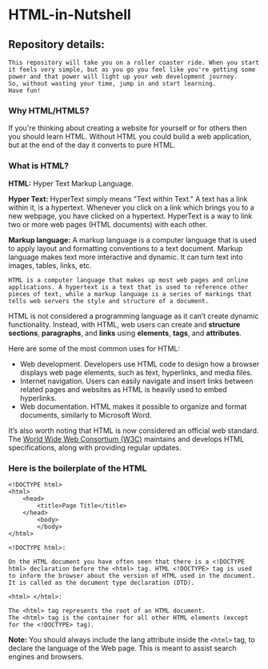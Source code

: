 # **HTML-in-Nutshell**
 ## **Repository details:**
    This repository will take you on a roller coaster ride. When you start it feels very simple, but as you go you feel like you're getting some power and that power will light up your web development journey.
    So, without wasting your time, jump in and start learning.
    Have fun! 
### **Why HTML/HTML5?**
If you're thinking about creating a website for yourself or for others then you should learn HTML. Without HTML you could build a web application, but at the end of the day it converts to pure HTML.
### **What is HTML?**
**HTML:** Hyper Text Markup Language.

**Hyper Text:** HyperText simply means "Text within Text." A text has a link within it, is a hypertext. Whenever you click on a link which brings you to a new webpage, you have clicked on a hypertext. HyperText is a way to link two or more web pages (HTML documents) with each other.

**Markup language:** A markup language is a computer language that is used to apply layout and formatting conventions to a text document. Markup language makes text more interactive and dynamic. It can turn text into images, tables, links, etc.

    HTML is a computer language that makes up most web pages and online applications. A hypertext is a text that is used to reference other pieces of text, while a markup language is a series of markings that tells web servers the style and structure of a document. 

HTML is not considered a programming language as it can’t create dynamic functionality. Instead, with HTML, web users can create and **structure sections**, **paragraphs**, and **links** using **elements**, **tags**, and **attributes**. 

Here are some of the most common uses for HTML:

- Web development. Developers use HTML code to design how a browser displays web page elements, such as text, hyperlinks, and media files. 
- Internet navigation. Users can easily navigate and insert links between related pages and websites as HTML is heavily used to embed hyperlinks. 
- Web documentation. HTML makes it possible to organize and format documents, similarly to Microsoft Word.

It’s also worth noting that HTML is now considered an official web standard. The [World Wide Web Consortium (W3C)](https://www.w3.org/) maintains and develops HTML specifications, along with providing regular updates.

### Here is the boilerplate of the HTML

    <!DOCTYPE html>
    <html>
        <head>
            <title>Page Title</title>
        </head>
            <body>
            </body>
    </html>
    
``` <!DOCTYPE html>: ```

    On the HTML document you have often seen that there is a <!DOCTYPE html> declaration before the <html> tag. HTML <!DOCTYPE> tag is used to inform the browser about the version of HTML used in the document. It is called as the document type declaration (DTD).
``` <html> </html>: ```

    The <html> tag represents the root of an HTML document. 
    The <html> tag is the container for all other HTML elements (except for the <!DOCTYPE> tag).
**Note:**  You should always include the lang attribute inside the ```<html>``` tag, to declare the language of the Web page. This is meant to assist search engines and browsers.

